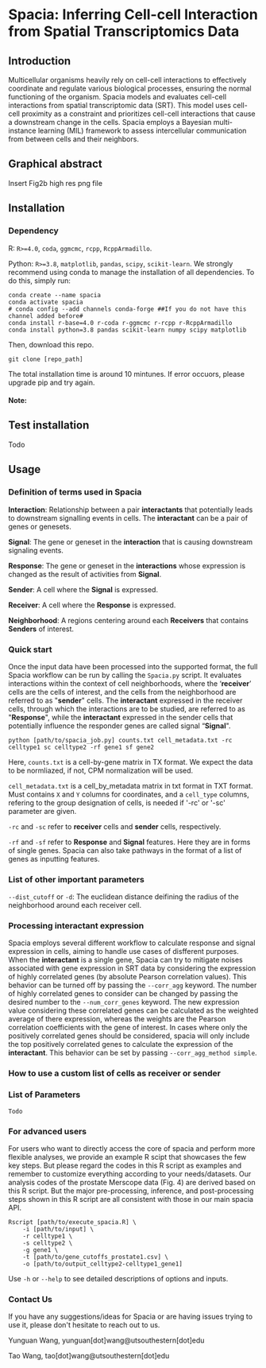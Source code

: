 # Spacia: Inferring Cell-cell Interaction from Spatial Transcriptomics Data


## Introduction
Multicellular organisms heavily rely on cell-cell interactions to effectively coordinate and regulate various biological processes, ensuring the normal functioning of the organism. Spacia models and evaluates cell-cell interactions from spatial transcriptomic data (SRT). This model uses cell-cell proximity as a constraint and prioritizes cell-cell interactions that cause a downstream change in the cells. Spacia employs a Bayesian multi-instance learning (MIL) framework to assess intercellular communication from between cells and their neighbors.

## Graphical abstract
Insert Fig2b high res png file 

## Installation
### Dependency
R: `R>=4.0`, `coda`, `ggmcmc`, `rcpp`, `RcppArmadillo`.

Python: `R>=3.8`, `matplotlib`, `pandas`, `scipy`, `scikit-learn`.
We strongly recommend using conda to manage the installation of all dependencies. To do this, simply run:

```
conda create --name spacia
conda activate spacia
# conda config --add channels conda-forge ##If you do not have this channel added before#
conda install r-base=4.0 r-coda r-ggmcmc r-rcpp r-RcppArmadillo
conda install python=3.8 pandas scikit-learn numpy scipy matplotlib
```
Then, download this repo.
```
git clone [repo_path]
```

The total installation time is around 10 mintunes. If error occuors, please upgrade pip and try again.

#### Note:

## Test installation
Todo

## Usage

### Definition of terms used in Spacia
**Interaction**: Relationship between a pair **interactants** that potentially leads to downstream signalling events in cells. The **interactant** can be a pair of genes or genesets.

**Signal**: The gene or geneset in the **interaction** that is causing downstream signaling events.

**Response**: The gene or geneset in the **interactions** whose expression is changed as the result of activities from **Signal**.

**Sender**: A cell where the **Signal** is expressed.

**Receiver**: A cell where the **Response** is expressed. 

**Neighborhood**: A regions centering around each **Receivers** that contains **Senders** of interest.

### Quick start
Once the input data have been processed into the supported format, the full Spacia workflow can be run by calling the `Spacia.py` script. It evaluates interactions within the context of cell neighborhoods, where the ‘**receiver**’ cells are the cells of interest, and the cells from the neighborhood are referred to as "**sender**" cells. The **interactant** expressed in the receiver cells, through which the interactions are to be studied, are referred to as "**Response**", while the **interactant** expressed in the sender cells that potentially influence the responder genes are called signal “**Signal**".

```
python [path/to/spacia_job.py] counts.txt cell_metadata.txt -rc celltype1 sc celltype2 -rf gene1 sf gene2
```

Here, `counts.txt` is a cell-by-gene matrix in TX format. We expect the data to be normliazed, if not, CPM normalization will be used.

`cell_metadata.txt` is a cell_by_metadata matrix in txt format in TXT format. Must contains `X` and `Y` columns for coordinates, and a `cell_type` columns, refering to the group designation of cells, is needed if '-rc' or '-sc' parameter are given.

`-rc` and `-sc` refer to **receiver** cells and **sender** cells, respectively.

`-rf` and `-sf` refer to **Response** and **Signal** features. Here they are in forms of single genes. Spacia can also take pathways in the format of a list of genes as inputting features. 
### List of other important parameters
`--dist_cutoff` or `-d`: The euclidean distance deifining the radius of the neighborhood around each receiver cell.

### Processing **interactant** expression
Spacia employs several different workflow to calculate response and signal expression in cells, aiming to handle use cases of disfferent purposes.
When the **interactant** is a single gene, Spacia can try to mitigate noises associated with gene expression in SRT data by considering the expression of highly correlated genes (by absolute Pearson correlation values). This behavior can be turned off by passing the `--corr_agg` keyword. The number of highly correlated genes to consider can be changed by passing the desired number to the `--num_corr_genes` keyword. The new expression value considering these correlated genes can be calculated as the weighted average of there expression, whereas the weights are the Pearson correlation coefficients with the gene of interest. In cases where only the positively correlated genes should be considered, spacia will only include the top positively correlated genes to calculate the expression of the **interactant**. This behavior can be set by passing `--corr_agg_method simple`.


### How to use a custom list of cells as **receiver** or **sender**

### List of Parameters
```
Todo
```

### For advanced users
For users who want to directly access the core of spacia and perform more flexible analyses, we provide an example R scipt that showcases the few key steps. But please regard the codes in this R script as examples and remember to customize everything according to your needs/datasets. Our analysis codes of the prostate Merscope data (Fig. 4) are derived based on this R script. But the major pre-processing, inference, and post-processing steps shown in this R script are all consistent with those in our main spacia API.

```
Rscript [path/to/execute_spacia.R] \
	-i [path/to/input] \
	-r celltype1 \
	-s celltype2 \
	-g gene1 \
	-t [path/to/gene_cutoffs_prostate1.csv] \
	-o [path/to/output_celltype2-celltype1_gene1]
```
Use `-h` or `--help` to see detailed descriptions of options and inputs.

### Contact Us
If you have any suggestions/ideas for Spacia or are having issues trying to use it, please don't hesitate to reach out to us.

Yunguan Wang, yunguan[dot]wang@utsouthestern[dot]edu

Tao Wang, tao[dot]wang@utsouthestern[dot]edu
